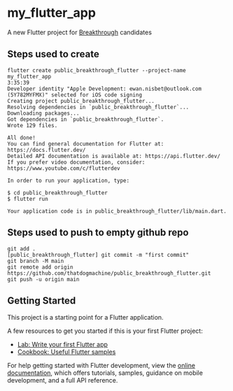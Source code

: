 # my_flutter_app

A new Flutter project for [Breakthrough](https://www.wearebreakthrough.org) candidates

## Steps used to create

    flutter create public_breakthrough_flutter --project-name my_flutter_app                                                                             3:35:39 
    Developer identity "Apple Development: ewan.nisbet@outlook.com (5Y782MYFMX)" selected for iOS code signing
    Creating project public_breakthrough_flutter...
    Resolving dependencies in `public_breakthrough_flutter`... 
    Downloading packages... 
    Got dependencies in `public_breakthrough_flutter`.
    Wrote 129 files.

    All done!
    You can find general documentation for Flutter at: https://docs.flutter.dev/
    Detailed API documentation is available at: https://api.flutter.dev/
    If you prefer video documentation, consider: https://www.youtube.com/c/flutterdev

    In order to run your application, type:

    $ cd public_breakthrough_flutter
    $ flutter run

    Your application code is in public_breakthrough_flutter/lib/main.dart.

## Steps used to push to empty github repo

    git add .
    [public_breakthrough_flutter] git commit -m "first commit"
    git branch -M main
    git remote add origin https://github.com/thatdogmachine/public_breakthrough_flutter.git
    git push -u origin main


## Getting Started

This project is a starting point for a Flutter application.

A few resources to get you started if this is your first Flutter project:

- [Lab: Write your first Flutter app](https://docs.flutter.dev/get-started/codelab)
- [Cookbook: Useful Flutter samples](https://docs.flutter.dev/cookbook)

For help getting started with Flutter development, view the
[online documentation](https://docs.flutter.dev/), which offers tutorials,
samples, guidance on mobile development, and a full API reference.
